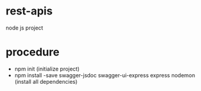 # rest-apis
node js project

# procedure

- npm init (initialize project)
- npm install -save swagger-jsdoc swagger-ui-express express nodemon (install all dependencies)